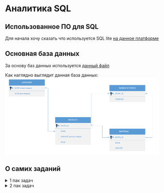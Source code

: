 # Аналитика SQL
## Использованное ПО для SQL
Для начала хочу сказать что используется  SQL lite [на данное платформе](https://sqliteonline.com/)

## Основная база данных
За основу баз данных используется [данный файл](/images/wares_20240802.sqlite3)

Как наглядно выглядит данная база данных:
![бд](/images/ВизуализацияОсновнойTаблицы.png)

## О самих заданий
<details>
<summary>
1 пак задач
</summary>

## **Краткая справка о пакете**

Данный пакет задач посвящен основам работы с SQL, включая выполнение простых запросов, сортировку данных, операции с заданиями и простую агрегацию. Задачи направлены на освоение ключевых навыков взаимодействия с реляционными базами данных, такими как извлечение уникальных значений, фильтрация, сортировка, вычисление агрегатных функций (минимум, максимум, среднее, дисперсия) и работа с подзапросами.

## **Основные навыки, используемые для решения задач**

## 1. **Выбор уникальных значений**

Использование ключевого слова DISTINCT для исключения дубликатов в результатах запроса.

Пример:
``` bash
SELECT DISTINCT company FROM MANUFACTURER;
```

## **2. Агрегатные функции**

Применение функций COUNT, MIN, MAX, AVG для вычисления количества, минимального, максимального и среднего значений.

Пример:
``` bash
SELECT COUNT(DISTINCT company) FROM MANUFACTURER;
```

## **3.Фильтрация данных**

Использование WHERE для отбора записей по условию, включая операторы LIKE для поиска по шаблону.

Пример:
``` bash
SELECT DISTINCT company FROM MANUFACTURER WHERE company LIKE 'A%' OR company LIKE 'B%';
```

## **4.Сортировка результатов**

Применение ORDER BY для сортировки данных в алфавитном или числовом порядке.

Пример:
``` bash
SELECT DISTINCT company FROM MANUFACTURER ORDER BY company ASC;
```

## **5.Операции с множествами**

Использование EXCEPT для вычитания одного набора данных из другого.

Пример:
``` bash
SELECT DISTINCT WARE FROM PRODUCT
EXCEPT
SELECT WARE FROM MATERIAL;
```

## **6.Подзапросы**

Выполнение вложенных запросов для вычисления промежуточных результатов, например, для расчёта дисперсии.

Пример:
``` bash
SELECT ROUND(AVG(price), 1) AS Средняя_цена, 
       ROUND(AVG((price - (SELECT AVG(price) FROM PRODUCT WHERE ware = 'Meat')) * 
             (price - (SELECT AVG(price) FROM PRODUCT WHERE ware = 'Meat'))), 1) AS Дисперсионная_цена
FROM PRODUCT
WHERE ware = 'Meat';
```

## **7.Округление чисел**

Использование функции ROUND для округления результатов до заданного количества знаков после запятой.

## **8.Работа с соединениями таблиц**

Понимание связей между таблицами (например, CATEGORY, MANUFACTURER, PRODUCT, MATERIAL) для корректного составления запросов.

</details>

<details>
<summary>
2 пак задач
</summary>

## **Краткая справка о пакете**

Данный пакет задач продолжает изучение SQL, фокусируясь на более сложных запросах, включая работу с соединениями таблиц, операциями с множествами, подзапросами и анализом производственных цепочек. Задачи направлены на развитие навыков составления комплексных SQL-запросов, требующих глубокого понимания структуры базы данных и взаимосвязей между таблицами. Основные темы включают сортировку, фильтрацию, агрегацию, а также анализ данных с использованием множественных условий.

## **Основные навыки, используемые для решения задач**

## **1.Соединение таблиц (JOIN)**
Использование INNER JOIN, LEFT JOIN и других типов соединений для объединения данных из нескольких таблиц.

Пример:
``` bash
SELECT DISTINCT MANUFACTURER.company 
FROM MANUFACTURER 
JOIN PRODUCT ON MANUFACTURER.RECIPE_ID = PRODUCT.RECIPE_ID 
WHERE PRODUCT.ware = 'Drinking water';
```

## **2.Операции с множествами (INTERSECT, EXCEPT)**
Применение операций для нахождения пересечений или различий между наборами данных.

Пример:
``` bash
SELECT MANUFACTURER.COMPANY
FROM PRODUCT
JOIN MANUFACTURER ON MANUFACTURER.RECIPE_ID = PRODUCT.RECIPE_ID
JOIN CATEGORY ON PRODUCT.ware = CATEGORY.ware
WHERE CATEGORY.CLASS = 'Fuel'
INTERSECT
SELECT MANUFACTURER.COMPANY
FROM PRODUCT
JOIN MANUFACTURER ON MANUFACTURER.RECIPE_ID = PRODUCT.RECIPE_ID
JOIN CATEGORY ON PRODUCT.ware = CATEGORY.ware
WHERE CATEGORY.CLASS = 'Food';
```

## **3.Сложные условия фильтрации (WHERE, HAVING)**
Использование условий для отбора данных, включая комбинации с AND, OR, и LIKE.

Пример:
``` bash
WHERE CATEGORY.CLASS = 'Raw food';
```

## **4.Сортировка результатов (ORDER BY)**
Упорядочивание данных по одному или нескольким столбцам в возрастающем или убывающем порядке.

Пример:
``` bash
ORDER BY PRODUCT.ware ASC, MANUFACTURER.company ASC;
```

## **5.Агрегатные функции (COUNT, GROUP BY, HAVING)**
Группировка данных и применение агрегатных функций для анализа.

Пример:
``` bash
GROUP BY MANUFACTURER.COMPANY
HAVING COUNT(DISTINCT PRODUCT.ware) >= 2;
```

## **6.Подзапросы**
Использование вложенных запросов для выполнения промежуточных вычислений.

Пример:
``` bash
WHERE CATEGORY.CLASS = 'Mineral';
```

## **7.Анализ производственных цепочек**
Построение запросов для выявления последовательностей производства, где продукты одной стадии используются как материалы для другой.

Пример:
``` bash
-- Пример запроса для анализа цепочек (условный)
SELECT DISTINCT m1.COMPANY
FROM PRODUCT p1
JOIN MATERIAL m ON p1.WARE = m.WARE
JOIN PRODUCT p2 ON m.RECIPE_ID = p2.RECIPE_ID
JOIN MANUFACTURER m1 ON p1.RECIPE_ID = m1.RECIPE_ID
JOIN MANUFACTURER m2 ON p2.RECIPE_ID = m2.RECIPE_ID
WHERE m1.COMPANY = m2.COMPANY;
```

## **8.Уникальные комбинации данных (DISTINCT)**
Исключение дубликатов в результатах запросов.

Пример:
``` bash
SELECT DISTINCT MANUFACTURER.company, PRODUCT.ware;
```

## **9.Работа с категориями и классификациями**
Использование таблицы CATEGORY для фильтрации данных по типам товаров.

Пример:
``` bash
JOIN CATEGORY ON PRODUCT.ware = CATEGORY.ware
WHERE CATEGORY.CLASS = 'Raw food';
```
